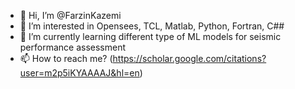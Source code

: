- 👋 Hi, I’m @FarzinKazemi
- 👀 I’m interested in Opensees, TCL, Matlab, Python, Fortran, C##
- 🌱 I’m currently learning different type of ML models for seismic performance assessment
- 📫 How to reach me? (https://scholar.google.com/citations?user=m2p5iKYAAAAJ&hl=en)

<!---
FarzinKazemi/FarzinKazemi is a ✨ special ✨ repository because its `README.md` (this file) appears on your GitHub profile.
You can click the Preview link to take a look at your changes.
--->
